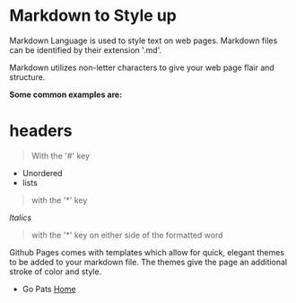 # Markdown to Style up

Markdown Language is used to style text on web pages.  Markdown files can be identified by their extension '.md'.

Markdown utilizes non-letter characters to give your web page flair and structure.  

**Some common examples are:** 

# headers
> With the '#' key

* Unordered 
* lists

>with the '*' key

*Italics*
>with the '*' key on either side of the formatted word

Github Pages comes with templates which allow for quick, elegant themes to be added to your markdown file.  The themes give the page an additional stroke of color and style.

- Go Pats
[Home](README.md)